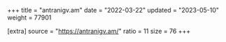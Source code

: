 +++
title = "antranigv.am"
date = "2022-03-22"
updated = "2023-05-10"
weight = 77901

[extra]
source = "https://antranigv.am/"
ratio = 11
size = 76
+++
